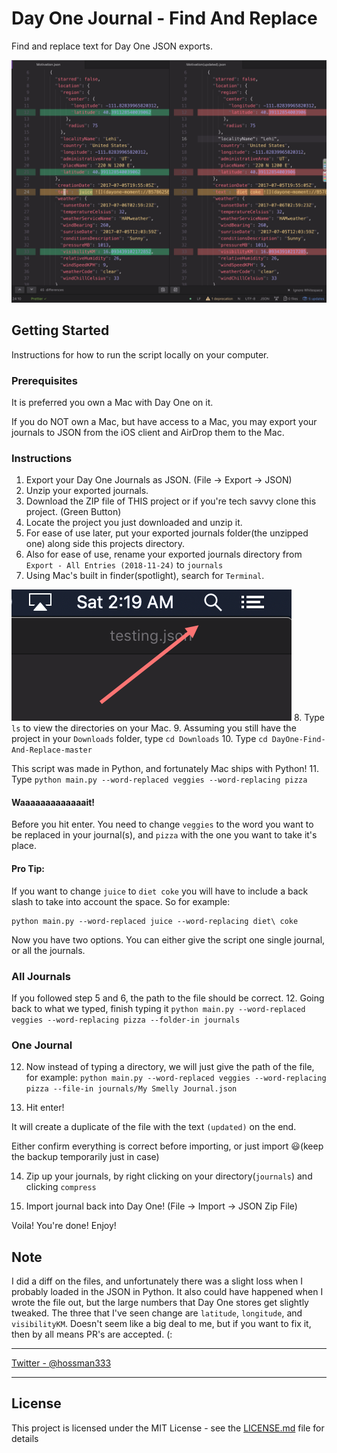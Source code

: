# Day One Journal - Find And Replace

Find and replace text for Day One JSON exports.

![Demo pic for the script](demo2.png)

## Getting Started

Instructions for how to run the script locally on your computer.

### Prerequisites

It is preferred you own a Mac with Day One on it.

If you do NOT own a Mac, but have access to a Mac, you may export your journals to JSON from the iOS client and AirDrop them to the Mac.

### Instructions

1. Export your Day One Journals as JSON. (File -> Export -> JSON)
2. Unzip your exported journals.
3. Download the ZIP file of THIS project or if you're tech savvy clone this project. (Green Button)
4. Locate the project you just downloaded and unzip it.
5. For ease of use later, put your exported journals folder(the unzipped one) along side this projects directory.
6. Also for ease of use, rename your exported journals directory from `Export - All Entries (2018-11-24)` to `journals`
7. Using Mac's built in finder(spotlight), search for `Terminal`.

![Demo pic for spotlight](demo.png)
8. Type `ls` to view the directories on your Mac.
9. Assuming you still have the project in your `Downloads` folder, type `cd Downloads`
10. Type `cd DayOne-Find-And-Replace-master`

This script was made in Python, and fortunately Mac ships with Python!
11. Type `python main.py --word-replaced veggies --word-replacing pizza`

#### Waaaaaaaaaaaaait!

Before you hit enter. You need to change `veggies` to the word you want to be replaced in your journal(s), and `pizza` with the one you want to take it's place.

#### Pro Tip:
If you want to change `juice` to `diet coke` you will have to include a back slash to take into account the space. So for example:

```
python main.py --word-replaced juice --word-replacing diet\ coke
```

Now you have two options. You can either give the script one single journal, or all the journals.

### All Journals

If you followed step 5 and 6, the path to the file should be correct.
12. Going back to what we typed, finish typing it `python main.py --word-replaced veggies --word-replacing pizza --folder-in journals`

### One Journal

12. Now instead of typing a directory, we will just give the path of the file, for example: `python main.py --word-replaced veggies --word-replacing pizza --file-in journals/My Smelly Journal.json`

13. Hit enter!

It will create a duplicate of the file with the text `(updated)` on the end.

Either confirm everything is correct before importing, or just import 😃(keep the backup temporarily just in case)

14. Zip up your journals, by right clicking on your directory(`journals`) and clicking `compress`

15. Import journal back into Day One! (File -> Import -> JSON Zip File)

Voila! You're done! Enjoy!

## Note

I did a diff on the files, and unfortunately there was a slight loss when I probably loaded in the JSON in Python. It also could have happened when I wrote the file out, but the large numbers that Day One stores get slightly tweaked. The three that I've seen change are `latitude`, `longitude`, and `visibilityKM`. Doesn't seem like a big deal to me, but if you want to fix it, then by all means PR's are accepted. (:

---

[Twitter - @hossman333](https://twitter.com/hossman333)

---

## License

This project is licensed under the MIT License - see the [LICENSE.md](LICENSE.md) file for details
